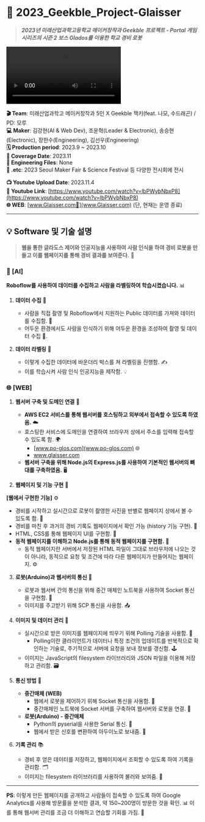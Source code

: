 
# 🚨 2023_Geekble_Project-Glaisser

> ***2023년 미래산업과학고등학교 메이커창작과 Geekble 프로젝트 - Portal 게임 시리즈의 시즌 2 보스 Glados를 이용한 학교 경비 로봇***

<video src="https://github.com/hyun0810d/2023_Geekble_Project-Glaisser/assets/84117112/fdaa14c3-3bab-4185-89e1-f17258067645"></video>

**🎬 Team**: 미래산업과학고 메이커창작과 5인 X Geekble 잭키(feat. 나모, 수드래곤) / PD: 모루  
**💻 Maker**: 김강현(AI & Web Dev), 조윤혁(Leader & Electronic), 송승현(Electronic), 장한수(Engineering), 김선우(Engineering)  
**🗓️ Production period**: 2023.9 ~ 2023.10  
**📅 Coverage Date**: 2023.11  
**📂 Engineering Files**: None  
**🎨 .etc**: 2023 Seoul Maker Fair & Science Festival 등 다양한 전시회에 전시  

**📺 Youtube Upload Date**: 2023.11.4  
**🎥 Youtube Link**: [https://www.youtube.com/watch?v=lbPWybNbxP8](https://www.youtube.com/watch?v=lbPWybNbxP8)  
**🌐 WEB**: [www.Glaisser.com🔗](www.Glaisser.com) (단, 현재는 운영 종료)

---

## 💡 Software 및 기술 설명

> **웹을 통한 글라도스 제어와 인공지능을 사용하여 사람 인식을 하여 경비 로봇을 만들고 이를 웹페이지를 통해 경비 결과를 보여준다.** 👀

### 🤖 [AI]

**Roboflow를 사용하여 데이터를 수집하고 사람을 라벨링하여 학습시켰습니다.** 📊

1. **데이터 수집** 📸
   - 사람을 직접 촬영 및 Roboflow에서 지원하는 Public 데이터를 가져와 데이터를 수집함. 🌙
   - 어두운 환경에서도 사람을 인식하기 위해 어두운 환경을 조성하여 촬영 및 데이터 수집 🔦.

2. **데이터 라벨링** 📝
   - 이렇게 수집한 데이터에 바운더리 박스를 쳐 라벨링을 진행함. ✍️
   - 이를 학습시켜 사람 인식 인공지능을 제작함. 💡

### 🌐 [WEB]

1. **웹서버 구축 및 도메인 연결** 🔗
   - **AWS EC2 서비스를 통해 웹서버를 호스팅하고 외부에서 접속할 수 있도록 하였음.** ☁️
   - 호스팅한 서비스에 도메인을 연결하여 브라우저 상에서 주소를 입력해 접속할 수 있도록 함. 🌍
     - [www.po-glos.com](www.po-glos.com) 🌐
     - www.glaisser.com
   - **웹서버 구축을 위해 Node.js의 Express.js를 사용하여 기본적인 웹서버의 뼈대를 구축하였음.** 🖥️

2. **웹페이지 및 기능 구현** 📑

**[웹에서 구현한 기능]** ⚙️
   - 경비를 시작하고 실시간으로 로봇이 촬영한 사진을 반별로 웹페이지 상에서 볼 수 있도록 함. 📸
   - 경비를 마친 후 과거의 경비 기록도 웹페이지에서 확인 가능 (history 기능 구현). 📜
   - HTML, CSS를 통해 웹페이지 UI를 구현함. 🎨
   - **동적 웹페이지를 이해하고 Node.js를 통해 동적 웹페이지를 구현함.** 🔄
     - 동적 웹페이지란 서버에서 저장된 HTML 파일이 그대로 브라우저에 나오는 것이 아니라, 동적으로 요청 및 조건에 따라 다른 웹페이지가 만들어지는 웹페이지. ⚙️

3. **로봇(Arduino)과 웹서버의 통신** 🔌
   - 로봇과 웹서버 간의 통신을 위해 중간 매체인 노트북을 사용하여 Socket 통신을 구현함. 🔐
   - 이미지를 주고받기 위해 SCP 통신을 사용함. 📤

4. **이미지 및 데이터 관리** 💾
   - 실시간으로 받은 이미지를 웹페이지에 띄우기 위해 Polling 기술을 사용함. 🔄
     - Polling이란 클라이언트가 데이터나 특정 조건의 업데이트를 반복적으로 확인하는 기술로, 주기적으로 서버에 요청을 보내 정보를 갱신함. 🕹️
   - 이미지는 JavaScript의 filesystem 라이브러리와 JSON 파일을 이용해 저장하고 관리함. 🗃️

5. **통신 방법** 📡
   - **중간매체 (WEB)** 
     - 웹에서 로봇을 제어하기 위해 Socket 통신을 사용함. 🔌
     - 중간매체인 노트북에 Socket 서버를 구축하여 웹서버와 로봇을 연결. 🔗
   - **로봇(Arduino) - 중간매체** 
     - Python의 pyserial을 사용한 Serial 통신. 📡
     - 웹에서 받은 신호를 변환하여 아두이노로 보내줌. 🔄

6. **기록 관리** 📚
   - 경비 후 얻은 데이터를 저장하고, 웹페이지에서 조회할 수 있도록 하여 기록을 관리함. 🗂️
   - 이미지는 filesystem 라이브러리를 사용하여 불러와 보여줌. 📂

---

**PS**: 이렇게 만든 웹페이지를 공개하고 사람들이 접속할 수 있도록 하여 Google Analytics를 사용해 방문률을 분석한 결과, 약 150~200명이 방문한 것을 확인. 📊 이를 통해 웹서버 관리를 조금 더 이해하고 연습할 기회를 가짐. 🎯
